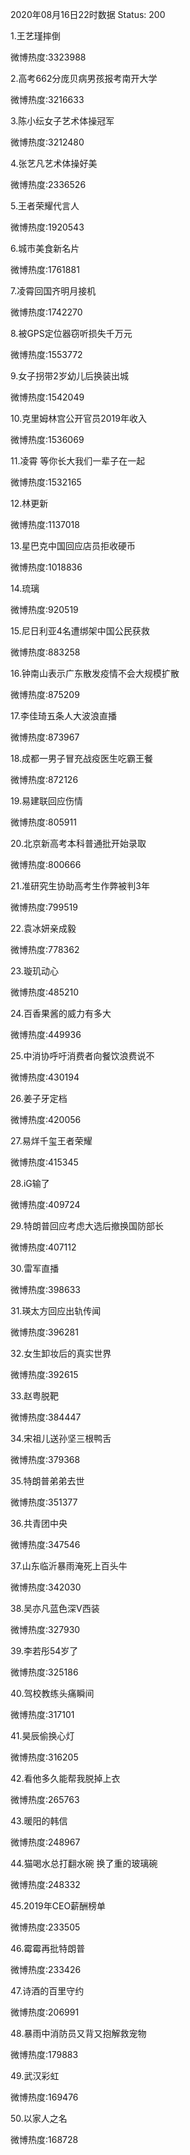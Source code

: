 2020年08月16日22时数据
Status: 200

1.王艺瑾摔倒

微博热度:3323988

2.高考662分庞贝病男孩报考南开大学

微博热度:3216633

3.陈小纭女子艺术体操冠军

微博热度:3212480

4.张艺凡艺术体操好美

微博热度:2336526

5.王者荣耀代言人

微博热度:1920543

6.城市美食新名片

微博热度:1761881

7.凌霄回国齐明月接机

微博热度:1742270

8.被GPS定位器窃听损失千万元

微博热度:1553772

9.女子拐带2岁幼儿后换装出城

微博热度:1542049

10.克里姆林宫公开官员2019年收入

微博热度:1536069

11.凌霄 等你长大我们一辈子在一起

微博热度:1532165

12.林更新

微博热度:1137018

13.星巴克中国回应店员拒收硬币

微博热度:1018836

14.琉璃

微博热度:920519

15.尼日利亚4名遭绑架中国公民获救

微博热度:883258

16.钟南山表示广东散发疫情不会大规模扩散

微博热度:875209

17.李佳琦五条人大波浪直播

微博热度:873967

18.成都一男子冒充战疫医生吃霸王餐

微博热度:872126

19.易建联回应伤情

微博热度:805911

20.北京新高考本科普通批开始录取

微博热度:800666

21.准研究生协助高考生作弊被判3年

微博热度:799519

22.袁冰妍亲成毅

微博热度:778362

23.璇玑动心

微博热度:485210

24.百香果酱的威力有多大

微博热度:449936

25.中消协呼吁消费者向餐饮浪费说不

微博热度:430194

26.姜子牙定档

微博热度:420056

27.易烊千玺王者荣耀

微博热度:415345

28.iG输了

微博热度:409724

29.特朗普回应考虑大选后撤换国防部长

微博热度:407112

30.雷军直播

微博热度:398633

31.瑛太方回应出轨传闻

微博热度:396281

32.女生卸妆后的真实世界

微博热度:392615

33.赵粤脱靶

微博热度:384447

34.宋祖儿送孙坚三根鸭舌

微博热度:379368

35.特朗普弟弟去世

微博热度:351377

36.共青团中央

微博热度:347546

37.山东临沂暴雨淹死上百头牛

微博热度:342030

38.吴亦凡蓝色深V西装

微博热度:327930

39.李若彤54岁了

微博热度:325186

40.驾校教练头痛瞬间

微博热度:317101

41.昊辰偷换心灯

微博热度:316205

42.看他多久能帮我脱掉上衣

微博热度:265763

43.暖阳的韩信

微博热度:248967

44.猫喝水总打翻水碗 换了重的玻璃碗

微博热度:248332

45.2019年CEO薪酬榜单

微博热度:233505

46.霉霉再批特朗普

微博热度:233426

47.诗酒的百里守约

微博热度:206991

48.暴雨中消防员又背又抱解救宠物

微博热度:179883

49.武汉彩虹

微博热度:169476

50.以家人之名

微博热度:168728

